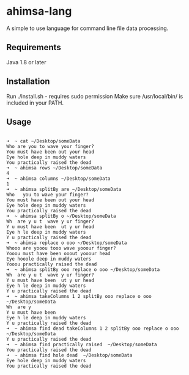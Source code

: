 # ahimsa-lang

A simple to use language for command line file data processing.

## Requirements
Java 1.8 or later

## Installation 
Run ./install.sh - requires sudo permission
Make sure /usr/local/bin/ is included in your PATH.

## Usage
<pre>
<code>
➜  ~ cat ~/Desktop/someData
Who are you to wave your finger?
You must have been out your head
Eye hole deep in muddy waters
You practically raised the dead
➜  ~ ahimsa rows ~/Desktop/someData
4
➜  ~ ahimsa columns ~/Desktop/someData
1
➜  ~ ahimsa splitBy are ~/Desktop/someData
Who   you to wave your finger?
You must have been out your head
Eye hole deep in muddy waters
You practically raised the dead
➜  ~ ahimsa splitBy o ~/Desktop/someData
Wh  are y u t  wave y ur finger?
Y u must have been  ut y ur head
Eye h le deep in muddy waters
Y u practically raised the dead
➜  ~ ahimsa replace o ooo ~/Desktop/someData
Whooo are yooou tooo wave yooour finger?
Yooou must have been ooout yooour head
Eye hooole deep in muddy waters
Yooou practically raised the dead
➜  ~ ahimsa splitBy ooo replace o ooo ~/Desktop/someData
Wh  are y u t  wave y ur finger?
Y u must have been  ut y ur head
Eye h le deep in muddy waters
Y u practically raised the dead
➜  ~ ahimsa takeColumns 1 2 splitBy ooo replace o ooo ~/Desktop/someData
Wh  are y
Y u must have been
Eye h le deep in muddy waters
Y u practically raised the dead
➜  ~ ahimsa find dead takeColumns 1 2 splitBy ooo replace o ooo ~/Desktop/someData
Y u practically raised the dead
➜  ~ ahimsa find practically raised  ~/Desktop/someData
You practically raised the dead
➜  ~ ahimsa find hole dead  ~/Desktop/someData
Eye hole deep in muddy waters
You practically raised the dead
</code>
</pre>